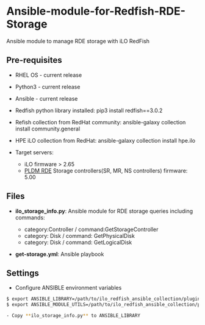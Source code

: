 # Ansible-module-for-Redfish-RDE-Storage

Ansible module to manage RDE storage with iLO RedFish

## Pre-requisites
 - RHEL OS - current release
 - Python3 - current release
 - Ansible - current release
 - Redfish python library installed: pip3 install redfish==3.0.2
 - Refish collection from RedHat community: ansible-galaxy collection install community.general
 - HPE iLO collection from RedHat: ansible-galaxy collection install hpe.ilo

 - Target servers: 
   - iLO firmware > 2.65
   - [PLDM RDE](https://developer.hpe.com/blog/overview-of-the-platform-level-data-model-for-redfish%C2%AE-device-enablement-standard/) Storage controllers(SR, MR, NS controllers) firmware: 5.00  

## Files
  - **ilo_storage_info.py**: Ansible module for RDE storage queries including commands:
    - category:Controller / command:GetStorageController
    - category: Disk / command: GetPhysicalDisk
    - category: Disk / command: GetLogicalDisk

  - **get-storage.yml**: Ansible playbook

## Settings
  - Configure ANSIBLE environment variables
  ```bash
$ export ANSIBLE_LIBRARY=/path/to/ilo_redfish_ansible_collection/plugins/modules
$ export ANSIBLE_MODULE_UTILS=/path/to/ilo_redfish_ansible_collection/plugins/module_utils

  - Copy **ilo_storage_info.py** to ANSIBLE_LIBRARY

